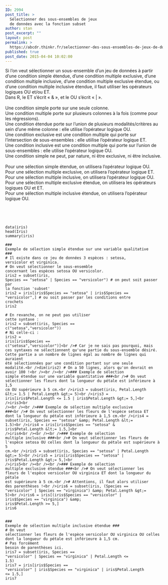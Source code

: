 ```yaml
---
ID: 2994
post_title: >
  Sélectionner des sous-ensembles de jeux
  de données avec la fonction subset
author: stan
post_excerpt: ""
layout: post
permalink: >
  https://abcdr.thinkr.fr/selectionner-des-sous-ensembles-de-jeux-de-donnees-avec-la-fonction-subset/
published: true
post_date: 2015-04-04 10:02:00
---
```

Si l’on veut sélectionner un sous-ensemble d’un jeu de données à partir d’une condition simple étendue, d’une condition multiple exclusive, d’une condition multiple inclusive, d’une condition multiple exclusive étendue, ou d’une condition multiple inclusive étendue, il faut utiliser les opérateurs logiques OU et/ou ET.<br />Dans R, le ET s’écrit « &amp; », et le OU s’écrit « | ».<br /><br />Une condition simple porte sur une seule colonne.<br />Une condition multiple porte sur plusieurs colonnes à la fois (comme pour les régressions).<br />Une condition étendue porte sur l’union de plusieurs modalités/critères au sein d’une même colonne : elle utilise l’opérateur logique OU.<br />Une condition exclusive est une condition multiple qui porte sur l’intersection de sous-ensembles : elle utiilise l’opérateur logique ET.<br />Une condition inclusive est une condition multiple qui porte sur l’union de sous-ensembles : elle utilise l’opérateur logique OU.<br />Une condition simple ne peut, par nature, ni être exclusive, ni être inclusive.<br /><br />Pour une sélection simple étendue, on utilisera l’opérateur logique OU.<br />Pour une sélection multiple exclusive, on utilisera l’opérateur logique ET.<br />Pour une sélection multiple inclusive, on utilisera l’opérateur logique OU.<br />Pour une sélection multiple exclusive étendue, on utilisera les opérateurs logiques OU et ET.<br />Pour une sélection multiple inclusive étendue, on utilisera l’opérateur logique OU.<br /><br /><br /> <pre><code><br /><br />data(iris)<br />head(Iris)<br />summary(iris)<br /><br />### Exemple de sélection simple étendue sur une variable qualitative ###<br /># Il existe dans ce jeu de données 3 espèces : setosa, versicolor et virginica.<br /># On veut sélectionner le sous-ensemble concernant les espèces setosa OU versicolor.<br />iris2 = subset(iris, Species == "setosa" | Species == "versicolor") # on peut soit passer par la fonction 'subset'<br />iris2 = iris[iris$Species == "setosa" | iris$Species == "versicolor",] # ou soit passer par les conditions entre crochets<br />iris2<br /><br /># En revanche, on ne peut pas utiliser cette syntaxe :<br />iris2 = subset(iris, Species == c("setosa","versicolor"))<br /># Ni celle-ci :<br />iris2 = iris[iris$Species == c("setosa","versicolor")]<br /># Car je ne sais pas pourquoi, mais ces syntaxes ne sélectionnent qu'une partie du sous-ensemble désiré. Cette partie a un nombre de lignes égal au nombre de lignes qui auraient été sélectionnées par une condition portant sur une seule modalité.<br />dim(iris2) # On a 50 lignes, alors qu'on devrait en avoir 100 !<br /><br /><br />### Exemple de sélection simple étendue sur une variable quantitative ###<br /># On veut sélectionner les fleurs dont la longueur du pétale est inférieure à 1,5 cm OU supérieure à 5 cm.<br />iris3 = subset(iris, Petal.Length &lt;= 1.5 | Petal.Length &gt;= 5)<br />iris3 = iris[iris$Petal.Length &lt;= 1.5 | iris$Petal.Length &gt;= 5,]<br />iris3<br /><br /><br />### Exemple de sélection multiple exclusive ###<br /># On veut sélectionner les fleurs de l'espèce setosa ET dont la longueur du pétale est inférieure à 1,5 cm.<br />iris4 = subset(iris, Species == "setosa" &amp; Petal.Length &lt;= 1.5)<br />iris4 = iris[iris$Species == "setosa" &amp; iris$Petal.Length &lt;= 1.5,]<br />iris4<br /><br /><br />### Exemple de sélection multiple inclusive ###<br /># On veut sélectionner les fleurs de l'espèce setosa OU celles dont la longueur du pétale est supérieure à 5 cm.<br />iris5 = subset(iris, Species == "setosa" | Petal.Length &gt;= 5)<br />iris5 = iris[iris$Species == "setosa" | iris$Petal.Length &gt;= 5,]<br />iris5<br /><br /><br />### Exemple de sélection multiple exclusive étendue ###<br /># On veut sélectionner les fleurs de l'espèce versicolor OU virginica ET dont la longueur du pétale est supérieure à 5 cm.<br /># Attentions, il faut alors utiliser des parenthèses !<br />iris6 = subset(iris, (Species == "versicolor" | Species == "virginica") &amp; Petal.Length &gt;= 5)<br />iris6 = iris[(iris$Species == "versicolor" | iris$Species == "virginica") &amp; iris$Petal.Length &gt;= 5,]<br />iris6<br /><br /><br />### Exemple de sélection multiple inclusive étendue ###<br /># On veut sélectionner les fleurs de l'espèce versicolor OU virginica OU celles dont la longueur du pétale est inférieure à 1,5 cm.<br /># Pas forcément besoin de parenthèses ici.<br />iris7 = subset(iris, Species == "versicolor" | Species == "virginica" | Petal.Length &lt;= 1.5)<br />iris7 = iris[iris$Species == "versicolor" | iris$Species == "virginica" | iris$Petal.Length &lt;= 1.5,]<br />iris7<br /> </code></pre> <br /><br />